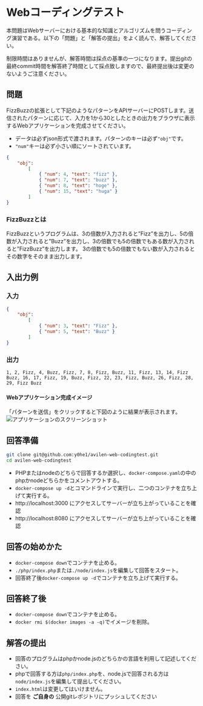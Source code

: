 # Webコーディングテスト

本問題はWebサーバーにおける基本的な知識とアルゴリズムを問うコーディング演習である。以下の「問題」と「解答の提出」をよく読んで、解答してください。

制限時間はありませんが、解答時間は採点の基準の一つになります。提出gitの最終commit時間を解答終了時間として採点致しますので、最終提出後は変更のないようご注意ください。

## 問題

FizzBuzzの拡張として下記のようなパターンをAPIサーバーにPOSTします。送信されたパターンに応じて、入力を1から30としたときの出力をブラウザに表示するWebアプリケーションを完成させてください。

- データは必ずjson形式で渡されます。パターンのキーは必ず`"obj"`です。
- `"num"`キーは必ず小さい順にソートされています。

```json
{
    "obj":
        [
            { "num": 4, "text": "fizz" },
            { "num": 7, "text": "buzz" },
            { "num": 8, "text": "hoge" },
            { "num": 15, "text": "huga" }
        ]
}
```

### FizzBuzzとは
FizzBuzzというプログラムは、3の倍数が入力されると”Fizz”を出力し、5の倍数が入力されると”Buzz”を出力し、3の倍数でも5の倍数でもある数が入力されると”FizzBuzz”を出力します。
3の倍数でも5の倍数でもない数が入力されるとその数字をそのまま出力します。


## 入出力例
### 入力

```json
{
    "obj":
        [
            { "num": 3, "text": "Fizz" },
            { "num": 5, "text": "Buzz" }
        ]
}

```

### 出力

```
1, 2, Fizz, 4, Buzz, Fizz, 7, 8, Fizz, Buzz, 11, Fizz, 13, 14, Fizz Buzz, 16, 17, Fizz, 19, Buzz, Fizz, 22, 23, Fizz, Buzz, 26, Fizz, 28, 29, Fizz Buzz
```
#### Webアプリケーション完成イメージ
「パターンを送信」をクリックすると下図のように結果が表示されます。
![アプリケーションのスクリーンショット](screenshot.png "スクリーンショット")

## 回答準備
```bash
git clone git@github.com:y0he1/avilen-web-codingtest.git
cd avilen-web-codingtest 
```
- PHPまたはnodeのどちらで回答するか選択し、`docker-compose.yaml`の中のphpかnodeどちらかをコメントアウトする。
- `docker-compose up -d`とコマンドラインで実行し、二つのコンテナを立ち上げて実行する。
- http://localhost:3000 にアクセスしてサーバーが立ち上がっていることを確認
- http://localhost:8080 にアクセスしてサーバーが立ち上がっていることを確認

## 回答の始めかた
- `docker-compose down`でコンテナを止める。
- `./php/index.php`または`./node/index.js`を編集して回答をスタート。
- 回答終了後`docker-compose up -d`でコンテナを立ち上げて実行する。

## 回答終了後
- `docker-compose down`でコンテナを止める。
- `docker rmi $(docker images -a -q)`でイメージを削除。

## 解答の提出

- 回答のプログラムはphpかnode.jsのどちらかの言語を利用して記述してください。
- phpで回答する方は`php/index.php`を、node.jsで回答される方は`node/index.js`を編集して提出してください。
- `index.html`は変更してはいけません。
- 回答を **ご自身の** 公開gitレポジトリにプッシュしてください